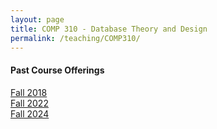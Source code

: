 ```yaml
---
layout: page
title: COMP 310 - Database Theory and Design 
permalink: /teaching/COMP310/
---
```


#### Past Course Offerings

[Fall 2018](/teaching/COMP310/fa18/) <br>
[Fall 2022](/teaching/COMP310/fa22/) <br> 
[Fall 2024](/teaching/COMP310/fa24/)